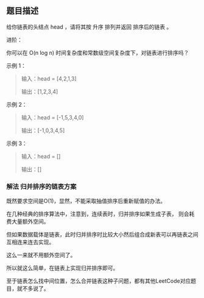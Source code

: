 ## 题目描述
给你链表的头结点 head ，请将其按 升序 排列并返回 排序后的链表 。

进阶：

你可以在 O(n log n) 时间复杂度和常数级空间复杂度下，对链表进行排序吗？
 

示例 1：
>输入：head = [4,2,1,3]
>
>输出：[1,2,3,4]

示例 2：
>输入：head = [-1,5,3,4,0]
>
>输出：[-1,0,3,4,5]

示例 3：
>输入：head = []
>
>输出：[]


### 解法 归并排序的链表方案
既然要求空间是O(1)，显然，不能采取抽值排序后重新赋值的办法。

在几种经典的排序算法中，注意到，连续表时，归并排序如果生成子表，
则会耗费大量额外空间。

但如果数据载体是链表，此时归并排序时比较大小然后组合成新表可以再链表之间互相连来连去实现。

这么一来就不用额外空间了。

所以就这么简单，在链表上实现归并排序即可。

至于链表怎么找中间位置，怎么合并链表这种子问题，都有其他LeetCode对应题目，就不多说了。